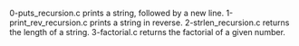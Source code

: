 0-puts_recursion.c prints a string, followed by a new line.
1-print_rev_recursion.c prints a string in reverse.
2-strlen_recursion.c returns the length of a string.
3-factorial.c returns the factorial of a given number.
